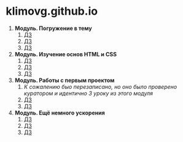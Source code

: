 
# klimovg.github.io
1. **Модуль. Погружение в тему**
   1. [ДЗ](https://xd.adobe.com/view/9b43cec2-68d2-4246-8344-07d146792ec9/screen/08e0804d-e23f-4697-afc1-878e8b0c9131/-/) 
   2. [ДЗ](https://github.com/KlimovG/klimovg.github.io/tree/master/m1/l2)
   3. [ДЗ](https://github.com/KlimovG/klimovg.github.io/tree/master/m1/l3)
2. **Модуль. Изучение основ HTML и CSS**
   1. [ДЗ](klimovg.github.io/m2/l1/)
   2. [ДЗ](klimovg.github.io/m2/l2/)
   3. [ДЗ](klimovg.github.io/m2/l3/)
3. **Модуль. Работы с первым проектом**
   1. *К сожалению быо перезаписано, но оно было проверено куратором и идентично 3 уроку из этого модуля*
   2. [ДЗ](klimovg.github.io/m3/l2/)
   3. [ДЗ](klimovg.github.io/m3/l3/) 
4. **Модуль. Ещё немного ускорения**
   1. [ДЗ](klimovg.github.io/m4/l1/)
   2. [ДЗ](https://github.com/KlimovG/klimovg.github.io/tree/master/m4/l2)
   3. [ДЗ](klimovg.github.io)
